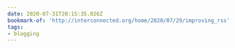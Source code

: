 ```yaml
---
date: 2020-07-31T20:15:35.026Z
bookmark-of: 'http://interconnected.org/home/2020/07/29/improving_rss'
tags:
- blogging
---
```


